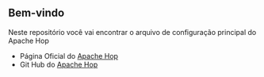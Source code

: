 ## Bem-vindo

Neste repositório você vai encontrar o arquivo de configuração principal do Apache Hop


* Página Oficial do [Apache Hop](https://hop.apache.org)
* Git Hub do [Apache Hop](https://github.com/apache/hop)
